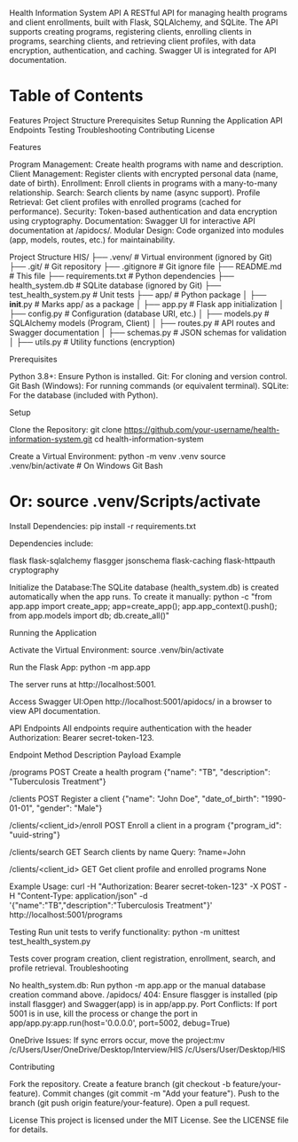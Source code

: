Health Information System API
A RESTful API for managing health programs and client enrollments, built with Flask, SQLAlchemy, and SQLite. The API supports creating programs, registering clients, enrolling clients in programs, searching clients, and retrieving client profiles, with data encryption, authentication, and caching. Swagger UI is integrated for API documentation.

<h1>Table of Contents</h1>

Features
Project Structure
Prerequisites
Setup
Running the Application
API Endpoints
Testing
Troubleshooting
Contributing
License

Features

Program Management: Create health programs with name and description.
Client Management: Register clients with encrypted personal data (name, date of birth).
Enrollment: Enroll clients in programs with a many-to-many relationship.
Search: Search clients by name (async support).
Profile Retrieval: Get client profiles with enrolled programs (cached for performance).
Security: Token-based authentication and data encryption using cryptography.
Documentation: Swagger UI for interactive API documentation at /apidocs/.
Modular Design: Code organized into modules (app, models, routes, etc.) for maintainability.

Project Structure
HIS/
├── .venv/ # Virtual environment (ignored by Git)
├── .git/ # Git repository
├── .gitignore # Git ignore file
├── README.md # This file
├── requirements.txt # Python dependencies
├── health_system.db # SQLite database (ignored by Git)
├── test_health_system.py # Unit tests
├── app/ # Python package
│ ├── **init**.py # Marks app/ as a package
│ ├── app.py # Flask app initialization
│ ├── config.py # Configuration (database URI, etc.)
│ ├── models.py # SQLAlchemy models (Program, Client)
│ ├── routes.py # API routes and Swagger documentation
│ ├── schemas.py # JSON schemas for validation
│ ├── utils.py # Utility functions (encryption)

Prerequisites

Python 3.8+: Ensure Python is installed.
Git: For cloning and version control.
Git Bash (Windows): For running commands (or equivalent terminal).
SQLite: For the database (included with Python).

Setup

Clone the Repository:
git clone https://github.com/your-username/health-information-system.git
cd health-information-system

Create a Virtual Environment:
python -m venv .venv
source .venv/bin/activate # On Windows Git Bash

# Or: source .venv/Scripts/activate

Install Dependencies:
pip install -r requirements.txt

Dependencies include:

flask
flask-sqlalchemy
flasgger
jsonschema
flask-caching
flask-httpauth
cryptography

Initialize the Database:The SQLite database (health_system.db) is created automatically when the app runs. To create it manually:
python -c "from app.app import create_app; app=create_app(); app.app_context().push(); from app.models import db; db.create_all()"

Running the Application

Activate the Virtual Environment:
source .venv/bin/activate

Run the Flask App:
python -m app.app

The server runs at http://localhost:5001.

Access Swagger UI:Open http://localhost:5001/apidocs/ in a browser to view API documentation.

API Endpoints
All endpoints require authentication with the header Authorization: Bearer secret-token-123.

Endpoint
Method
Description
Payload Example

/programs
POST
Create a health program
{"name": "TB", "description": "Tuberculosis Treatment"}

/clients
POST
Register a client
{"name": "John Doe", "date_of_birth": "1990-01-01", "gender": "Male"}

/clients/<client_id>/enroll
POST
Enroll a client in a program
{"program_id": "uuid-string"}

/clients/search
GET
Search clients by name
Query: ?name=John

/clients/<client_id>
GET
Get client profile and enrolled programs
None

Example Usage:
curl -H "Authorization: Bearer secret-token-123" -X POST -H "Content-Type: application/json" -d '{"name":"TB","description":"Tuberculosis Treatment"}' http://localhost:5001/programs

Testing
Run unit tests to verify functionality:
python -m unittest test_health_system.py

Tests cover program creation, client registration, enrollment, search, and profile retrieval.
Troubleshooting

No health_system.db: Run python -m app.app or the manual database creation command above.
/apidocs/ 404: Ensure flasgger is installed (pip install flasgger) and Swagger(app) is in app/app.py.
Port Conflicts: If port 5001 is in use, kill the process or change the port in app/app.py:app.run(host='0.0.0.0', port=5002, debug=True)

OneDrive Issues: If sync errors occur, move the project:mv /c/Users/User/OneDrive/Desktop/Interview/HIS /c/Users/User/Desktop/HIS

Contributing

Fork the repository.
Create a feature branch (git checkout -b feature/your-feature).
Commit changes (git commit -m "Add your feature").
Push to the branch (git push origin feature/your-feature).
Open a pull request.

License
This project is licensed under the MIT License. See the LICENSE file for details.
